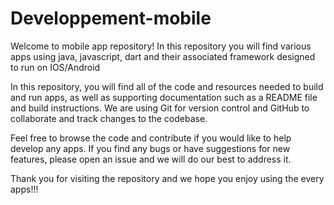 # Developpement-mobile
Welcome to mobile app repository! In this repository you will find various apps using java, javascript, dart and their associated framework designed to run on IOS/Android

In this repository, you will find all of the code and resources needed to build and run apps, as well as supporting documentation such as a README file and build instructions. We are using Git for version control and GitHub to collaborate and track changes to the codebase.

Feel free to browse the code and contribute if you would like to help develop any apps. If you find any bugs or have suggestions for new features, please open an issue and we will do our best to address it.

Thank you for visiting the repository and we hope you enjoy using the every apps!!!
